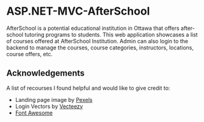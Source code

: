 # ASP.NET-MVC-AfterSchool
AfterSchool is a potential educational institution in Ottawa that offers after-school tutoring programs to students. This web application showcases a list of courses offered at AfterSchool Institution.
Admin can also login to the backend to manage the courses, course categories, instructors, locations, course offers, etc.

## Acknowledgements
A list of recourses I found helpful and would like to give credit to:
- Landing page image by [Pexels](https://www.pexels.com/)
- Login Vectors by <a href="https://www.vecteezy.com/free-vector/login">Vecteezy</a>
- [Font Awesome](https://fontawesome.com)
